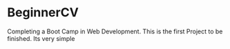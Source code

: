 # BeginnerCV
Completing a Boot Camp in Web Development. This is the first Project to be finished. Its very simple
